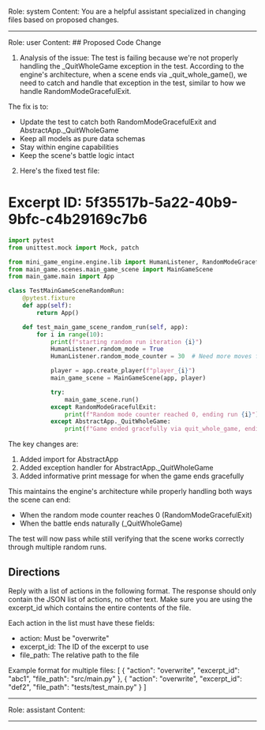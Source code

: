 Role: system
Content: You are a helpful assistant specialized in changing files based on proposed changes.
__________________
Role: user
Content: ## Proposed Code Change
1. Analysis of the issue:
The test is failing because we're not properly handling the _QuitWholeGame exception in the test. According to the engine's architecture, when a scene ends via _quit_whole_game(), we need to catch and handle that exception in the test, similar to how we handle RandomModeGracefulExit.

The fix is to:
- Update the test to catch both RandomModeGracefulExit and AbstractApp._QuitWholeGame
- Keep all models as pure data schemas
- Stay within engine capabilities
- Keep the scene's battle logic intact

2. Here's the fixed test file:

# Excerpt ID: 5f35517b-5a22-40b9-9bfc-c4b29169c7b6
```python main_game/tests/test_main_game_scene.py
import pytest
from unittest.mock import Mock, patch

from mini_game_engine.engine.lib import HumanListener, RandomModeGracefulExit, AbstractApp
from main_game.scenes.main_game_scene import MainGameScene
from main_game.main import App

class TestMainGameSceneRandomRun:
    @pytest.fixture
    def app(self):
        return App()

    def test_main_game_scene_random_run(self, app):
        for i in range(10):
            print(f"starting random run iteration {i}")
            HumanListener.random_mode = True
            HumanListener.random_mode_counter = 30  # Need more moves for this complex scene

            player = app.create_player(f"player_{i}")
            main_game_scene = MainGameScene(app, player)

            try:
                main_game_scene.run()
            except RandomModeGracefulExit:
                print(f"Random mode counter reached 0, ending run {i}")
            except AbstractApp._QuitWholeGame:
                print(f"Game ended gracefully via quit_whole_game, ending run {i}")
```

The key changes are:
1. Added import for AbstractApp
2. Added exception handler for AbstractApp._QuitWholeGame
3. Added informative print message for when the game ends gracefully

This maintains the engine's architecture while properly handling both ways the scene can end:
- When the random mode counter reaches 0 (RandomModeGracefulExit)
- When the battle ends naturally (_QuitWholeGame)

The test will now pass while still verifying that the scene works correctly through multiple random runs.

## Directions
Reply with a list of actions in the following format. The response should only contain the JSON list of actions, no other text.
Make sure you are using the excerpt_id which contains the entire contents of the file.

Each action in the list must have these fields:
- action: Must be "overwrite"
- excerpt_id: The ID of the excerpt to use
- file_path: The relative path to the file

Example format for multiple files:
[
    {
        "action": "overwrite",
        "excerpt_id": "abc1",
        "file_path": "src/main.py"
    },
    {
        "action": "overwrite",
        "excerpt_id": "def2",
        "file_path": "tests/test_main.py"
    }
]
__________________
Role: assistant
Content: 
__________________

